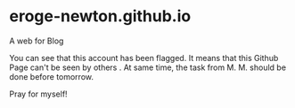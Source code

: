 # eroge-newton.github.io
A web for Blog

You can see that this account has been flagged. It means that this Github Page can't be seen by others . 
At same time, the task from M. M. should be done before tomorrow. 

Pray for myself! 
